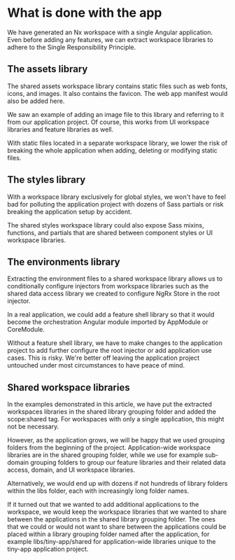 # What is done with the app

We have generated an Nx workspace with a single Angular application. Even before adding any features, we can extract workspace libraries to adhere to the Single Responsibility Principle.

## The assets library

The shared assets workspace library contains static files such as web fonts, icons, and images. It also contains the favicon. The web app manifest would also be added here.

We saw an example of adding an image file to this library and referring to it from our application project. Of course, this works from UI workspace libraries and feature libraries as well.

With static files located in a separate workspace library, we lower the risk of breaking the whole application when adding, deleting or modifying static files.

## The styles library

With a workspace library exclusively for global styles, we won't have to feel bad for polluting the application project with dozens of Sass partials or risk breaking the application setup by accident.

The shared styles workspace library could also expose Sass mixins, functions, and partials that are shared between component styles or UI workspace libraries.

## The environments library

Extracting the environment files to a shared workspace library allows us to conditionally configure injectors from workspace libraries such as the shared data access library we created to configure NgRx Store in the root injector.

In a real application, we could add a feature shell library so that it would become the orchestration Angular module imported by AppModule or CoreModule.

Without a feature shell library, we have to make changes to the application project to add further configure the root injector or add application use cases. This is risky. We're better off leaving the application project untouched under most circumstances to have peace of mind.

## Shared workspace libraries

In the examples demonstrated in this article, we have put the extracted workspaces libraries in the shared library grouping folder and added the scope:shared tag. For workspaces with only a single application, this might not be necessary.

However, as the application grows, we will be happy that we used grouping folders from the beginning of the project. Application-wide workspace libraries are in the shared grouping folder, while we use for example sub-domain grouping folders to group our feature libraries and their related data access, domain, and UI workspace libraries.

Alternatively, we would end up with dozens if not hundreds of library folders within the libs folder, each with increasingly long folder names.

If it turned out that we wanted to add additional applications to the workspace, we would keep the workspace libraries that we wanted to share between the applications in the shared library grouping folder. The ones that we could or would not want to share between the applications could be placed within a library grouping folder named after the application, for example libs/tiny-app/shared for application-wide libraries unique to the tiny-app application project.
